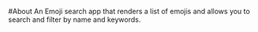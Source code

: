 #About
An Emoji search app that renders a list of emojis and allows you to search and filter by name and keywords.

